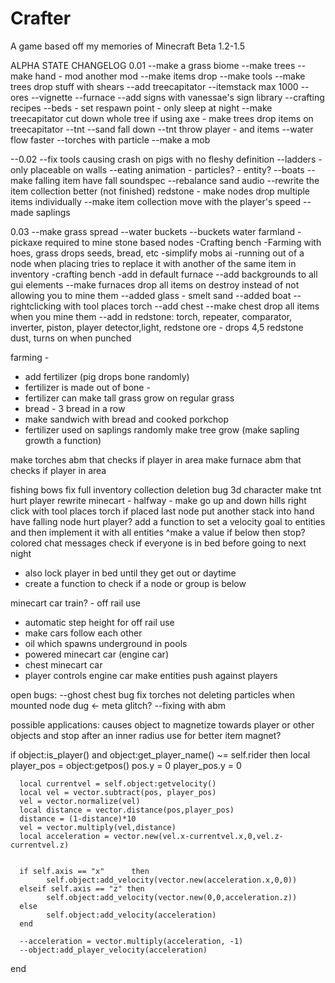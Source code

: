 # Crafter
A game based off my memories of Minecraft Beta 1.2-1.5

ALPHA STATE CHANGELOG
0.01
--make a grass biome
--make trees
--make hand - mod another mod
--make items drop
--make tools
--make trees drop stuff with shears
--add treecapitator
--itemstack max 1000
--ores
--vignette
--furnace
--add signs with vanessae's sign library
--crafting recipes
--beds - set respawn point - only sleep at night
--make treecapitator cut down whole tree if using axe - make trees drop items on treecapitator
--tnt
--sand fall down
--tnt throw player - and items
--water flow faster
--torches with particle
--make a mob

--0.02
--fix tools causing crash on pigs with no fleshy definition
--ladders - only placeable on walls
--eating animation - particles? - entity?
--boats
--make falling item have fall soundspec
--rebalance sand audio
--rewrite the item collection better
(not finished) redstone - make nodes drop multiple items individually
--make item collection move with the player's speed
--made saplings


0.03
--make grass spread
--water buckets
--buckets water farmland
-pickaxe required to mine stone based nodes
-Crafting bench
-Farming with hoes, grass drops seeds, bread, etc
-simplify mobs ai
-running out of a node when placing tries to replace it with another of the same item in inventory
-crafting bench
-add in default furnace
--add backgrounds to all gui elements
--make furnaces drop all items on destroy instead of not allowing you to mine them
--added glass - smelt sand
--added boat 
--rightclicking with tool places torch
--add chest
--make chest drop all items when you mine them
--add in redstone:
torch, repeater, comparator, inverter, piston, player detector,light,
redstone ore - drops 4,5 redstone dust, turns on when punched

farming - 
- add fertilizer (pig drops bone randomly) 
- fertilizer is made out of bone - 
- fertilizer can make tall grass grow on regular grass
- bread - 3 bread in a row
- make sandwich with bread and cooked porkchop
- fertilizer used on saplings randomly make tree grow (make sapling growth a function)

make torches abm that checks if player in area
make furnace abm that checks if player in area


fishing
bows
fix full inventory collection deletion bug
3d character
make tnt hurt player
rewrite minecart - halfway - make go up and down hills
right click with tool places torch
if placed last node put another stack into hand
have falling node hurt player?
add a function to set a velocity goal to entities and then implement it with all entities
^make a value if below then stop?
colored chat messages
check if everyone is in bed before going to next night
- also lock player in bed until they get out or daytime
- create a function to check if a node or group is below

minecart car train? - off rail use
- automatic step height for off rail use
- make cars follow each other
- oil which spawns underground in pools
- powered minecart car (engine car)
- chest minecart car
- player controls engine car
make entities push against players


open bugs:
--ghost chest bug
fix torches not deleting particles when mounted node dug <- meta glitch?
--fixing with abm



possible applications:
causes object to magnetize towards player or other objects and stop after an inner radius
use for better item magnet?

if object:is_player() and object:get_player_name() ~= self.rider then
      local player_pos = object:getpos()
      pos.y = 0
      player_pos.y = 0
      
      local currentvel = self.object:getvelocity()
      local vel = vector.subtract(pos, player_pos)
      vel = vector.normalize(vel)
      local distance = vector.distance(pos,player_pos)
      distance = (1-distance)*10
      vel = vector.multiply(vel,distance)
      local acceleration = vector.new(vel.x-currentvel.x,0,vel.z-currentvel.z)
      
      
      if self.axis == "x"      then
            self.object:add_velocity(vector.new(acceleration.x,0,0))
      elseif self.axis == "z" then
            self.object:add_velocity(vector.new(0,0,acceleration.z))
      else
            self.object:add_velocity(acceleration)
      end
      
      --acceleration = vector.multiply(acceleration, -1)
      --object:add_player_velocity(acceleration)
end

